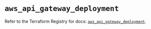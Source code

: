 # `aws_api_gateway_deployment`

Refer to the Terraform Registry for docs: [`aws_api_gateway_deployment`](https://registry.terraform.io/providers/hashicorp/aws/5.72.1/docs/resources/api_gateway_deployment).
